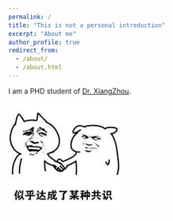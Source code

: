 ```yaml
---
permalink: /
title: "This is not a personal introduction"
excerpt: "About me"
author_profile: true
redirect_from: 
  - /about/
  - /about.html
---
```


I am a PHD student of [Dr. XiangZhou](https://www.cityu.edu.hk/stfprofile/xizhou.htm).

![hi](/images/hi.jpg)

